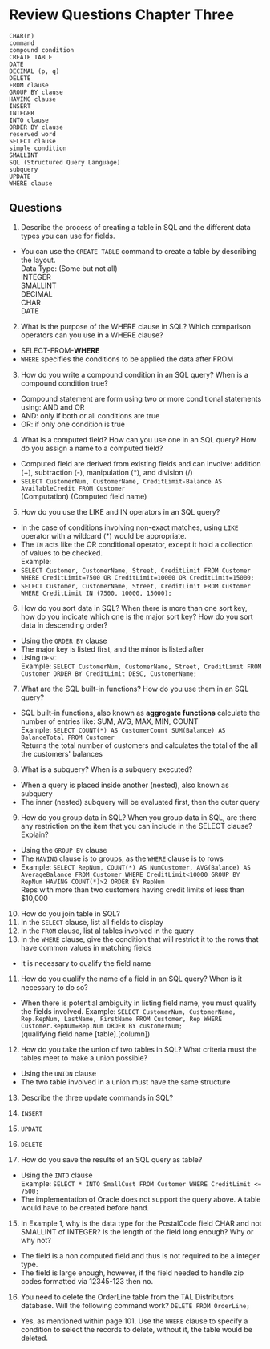 # Review Questions Chapter Three
```
CHAR(n)
command
compound condition
CREATE TABLE
DATE
DECIMAL (p, q)
DELETE
FROM clause
GROUP BY clause
HAVING clause
INSERT
INTEGER
INTO clause
ORDER BY clause
reserved word
SELECT clause
simple condition
SMALLINT
SQL (Structured Query Language)
subquery
UPDATE
WHERE clause
```
## Questions
1. Describe the process of creating a table in SQL and the different data types you can use for fields.  
- You can use the `CREATE TABLE` command to create a table by describing the layout.  
Data Type: (Some but not all)  
INTEGER  
SMALLINT  
DECIMAL  
CHAR  
DATE  

2. What is the purpose of the WHERE clause in SQL? Which comparison operators can you use in a WHERE clause?  
- SELECT-FROM-**WHERE**  
- `WHERE` specifies the conditions to be applied the data after FROM  

3. How do you write a compound condition in an SQL query? When is a compound condition true?  
- Compound statement are form using two or more conditional statements using: AND and OR  
- AND: only if both or all conditions are true  
- OR: if only one condition is true  

4. What is a computed field? How can you use one in an SQL query? How do you assign a name to a computed field?
- Computed field are derived from existing fields and can involve: addition (+), subtraction (-), manipulation (\*), and division (/)  
- `SELECT CustomerNum, CustomerName, CreditLimit-Balance AS AvailableCredit FROM Customer`  
                                        (Computation)       (Computed field name)

5. How do you use the LIKE and IN operators in an SQL query?
- In the case of conditions involving non-exact matches, using `LIKE` operator with a wildcard (\*) would be appropriate.
- The `IN` acts like the OR conditional operator, except it hold a collection of values to be checked.  
Example:  
- `SELECT Customer, CustomerName, Street, CreditLimit FROM Customer WHERE CreditLimit=7500 OR CreditLimit=10000 OR CreditLimit=15000;`
- `SELECT Customer, CustomerName, Street, CreditLimit FROM Customer WHERE CreditLimit IN (7500, 10000, 15000);`

6. How do you sort data in SQL? When there is more than one sort key, how do you indicate which one is the major sort key? How do you sort data in descending order?
- Using the `ORDER BY` clause  
- The major key is listed first, and the minor is listed after  
- Using `DESC`  
Example: `SELECT CustomerNum, CustomerName, Street, CreditLimit FROM Customer ORDER BY CreditLimit DESC, CustomerName;`

7. What are the SQL built-in functions? How do you use them in an SQL query?
- SQL built-in functions, also known as **aggregate functions** calculate the number of entries like: SUM, AVG, MAX, MIN, COUNT  
Example: `SELECT COUNT(*) AS CustomerCount SUM(Balance) AS BalanceTotal FROM Customer`  
Returns the total number of customers and calculates the total of the all the customers' balances  

8. What is a subquery? When is a subquery executed?
- When a query is placed inside another (nested), also known as subquery  
- The inner (nested) subquery will be evaluated first, then the outer query  

9. How do you group data in SQL? When you group data in SQL, are there any restriction on the item that you can include in the SELECT clause? Explain?
- Using the `GROUP BY` clause
- The `HAVING` clause is to groups, as the `WHERE` clause is to rows  
- Example: `SELECT RepNum, COUNT(*) AS NumCustomer, AVG(Balance) AS AverageBalance FROM Customer WHERE CreditLimit<10000 GROUP BY RepNum HAVING COUNT(*)>2 ORDER BY RepNum`  
Reps with more than two customers having credit limits of less than $10,000

10. How do you join table in SQL?
  1. In the `SELECT` clause, list all fields to display
  2. In the `FROM` clause, list al tables involved in the query
  3. In the `WHERE` clause, give the condition that will restrict it to the rows that have common values in matching fields
  - It is necessary to qualify the field name  

11. How do you qualify the name of a field in an SQL query? When is it necessary to do so?
- When there is potential ambiguity in listing field name, you must qualify the fields involved.
Example: `SELECT CustomerNum, CustomerName, Rep.RepNum, LastName, FirstName FROM Customer, Rep WHERE Customer.RepNum=Rep.Num ORDER BY customerNum;`  
                                                                                                       (qualifying field name [table].[column])  

12. How do you take the union of two tables in SQL? What criteria must the tables meet to make a union possible?
- Using the `UNION` clause
- The two table involved in a union must have the same structure  

13. Describe the three update commands in SQL?
  1. `INSERT`
  2. `UPDATE`
  3. `DELETE`

14. How do you save the results of an SQL query as table?
- Using the  `INTO` clause  
Example: `SELECT * INTO SmallCust FROM Customer WHERE CreditLimit <= 7500;`   
- The implementation of Oracle does not support the query above. A table would have to be created before hand.

15. In Example 1, why is the data type for the PostalCode field CHAR and not SMALLINT of INTEGER? Is the length of the field long enough? Why or why not?
- The field is a non computed field and thus is not required to be a integer type.
- The field is large enough, however, if the field needed to handle zip codes formatted via 12345-123 then no.

16. You need to delete the OrderLine table from the TAL Distributors database. Will the following command work?
`DELETE FROM OrderLine;`
- Yes, as mentioned within page 101. Use the `WHERE` clause to specify a condition to select the records to delete, without it, the table would be deleted. 
